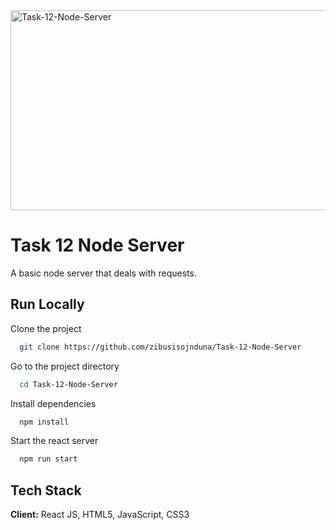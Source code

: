 <img src="https://socialify.git.ci/zibusisojnduna/Task-12-Node-Server/image?language=1&owner=1&name=1&stargazers=1&theme=Light" alt="Task-12-Node-Server" width="640" height="320" />

<h1>Task 12 Node Server</h1>

<p>A basic node server that deals with requests.</p>

## Run Locally
Clone the project
```bash
  git clone https://github.com/zibusisojnduna/Task-12-Node-Server
```
Go to the project directory
```bash
  cd Task-12-Node-Server
```
Install dependencies
```bash
  npm install
```
Start the react server
```bash
  npm run start
```
## Tech Stack
**Client:** React JS, HTML5, JavaScript, CSS3
